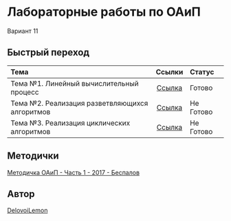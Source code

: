 # Лабораторные работы по ОАиП
Вариант 11

## Быстрый переход
| Тема                                              | Ссылки                    | Статус    |
|:--------------------------------------------------|:-------------------------:|:----------|
| Тема №1. Линейный вычислительный процесс          | [Ссылка](lab1/README.md)  | Готово    |
| Тема №2. Реализация разветвляющихся алгоритмов    | [Ссылка](lab2/README.md)  | Не Готово |
| Тема №3. Реализация циклических алгоритмов        | [Ссылка](lab3/README.md)  | Не Готово |

## Методички
[Методичка ОАиП - Часть 1 - 2017 - Беспалов](metodochka_OAiP_Part_1_2017_Bespalov.pdf)

## Автор
[DelovoiLemon](https://github.com/DelovoiLemon)
